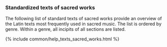 ### Standardized texts of sacred works  

The following list of standard texts of sacred works provide an overview of the Latin texts most frequently used in sacred music. The list is ordered by genre. Within a genre, all incipits of all sections are listed.

{% include common/help_texts_sacred_works.html %}
